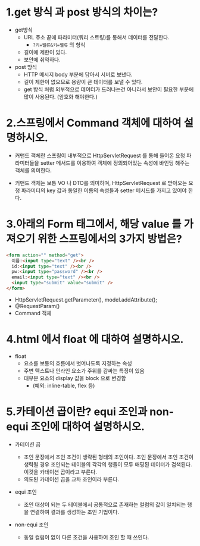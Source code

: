 # 1.get 방식 과 post 방식의 차이는?

- get방식
  - URL 주소 끝에 파라미터(쿼리 스트링)를 통해서 데이터를 전달한다.
    - `?키=밸류&키=밸류` 의 형식
  - 길이에 제한이 있다.
  - 보안에 취약하다.
- post 방식
  - HTTP 메시지 body 부분에 담아서 서버로 보낸다.
  - 길이 제한이 없으므로 용량이 큰 데이터를 보낼 수 있다.
  - get 방식 처럼 외부적으로 데이터가 드러나는건 아니라서 보안이 필요한 부분에 많이 사용된다. (암호화 해야한다.)

# 2.스프링에서 Command 객체에 대하여 설명하시오.

- 커맨드 객체란 스프링이 내부적으로 HttpServletRequest 를 통해 들어온 요청 파라미터들을 setter 메서드를 이용하여 객체에 정의되어있는 속성에 바인딩 해주는 객체를 의미한다.

- 커맨드 객체는 보통 VO 나 DTO를 의미하며, HttpServletRequest 로 받아오는 요청 파라미터의 key 값과 동일한 이름의 속성들과 setter 메서드를 가지고 있어야 한다.

# 3.아래의 Form 태그에서, 해당 value 를 가져오기 위한 스프링에서의 3가지 방법은?

```html
<form action="" method="get">
  이름:<input type="text" /><br />
  id:<input type="text" /><br />
  pw:<input type="password" /><br />
  email:<input type="text" /><br />
  <input type="submit" value="submit" />
</form>
```

- HttpServletRequest.getParameter(), model.addAttribute();
- @RequestParam()
- Command 객체

# 4.html 에서 float 에 대하여 설명하시오.

- float
  - 요소를 보통의 흐름에서 벗어나도록 지정하는 속성
  - 주변 텍스트나 인라인 요소가 주위를 감싸는 특징이 있음
  - 대부분 요소의 display 값을 block 으로 변경함
    - (예외: inline-table, flex 등)

# 5.카테이션 곱이란? equi 조인과 non-equi 조인에 대하여 설명하시오.

- 카테이션 곱

  - 조인 문장에서 조인 조건이 생략된 형태의 조인이다. 조인 문장에서 조인 조건이 생략될 경우 조인되는 테이블의 각각의 행들이 모두 매핑된 데이터가 검색된다. 이것을 카테이션 곱이라고 부른다.
  - 의도된 카테이션 곱을 교차 조인이라 부른다.

- equi 조인

  - 조인 대상이 되는 두 테이블에서 공통적으로 존재하는 컬럼의 값이 일치되는 행을 연결하여 결과를 생성하는 조인 기법이다.

- non-equi 조인
  - 동일 컬럼이 없이 다른 조건을 사용하여 조인 할 때 쓰인다.
